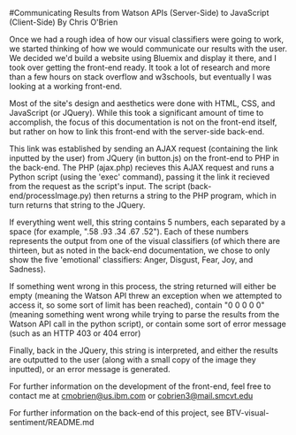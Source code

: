 #Communicating Results from Watson APIs (Server-Side) to JavaScript (Client-Side)
By Chris O'Brien

Once we had a rough idea of how our visual classifiers were going to work, we started thinking of how we would communicate our results with the user. We decided we'd build a website using Bluemix and display it there, and I took over getting the front-end ready. It took a lot of research and more than a few hours on stack overflow and w3schools, but eventually I was looking at a working front-end.

Most of the site's design and aesthetics were done with HTML, CSS, and JavaScript (or JQuery). While this took a significant amount of time to accomplish, the focus of this documentation is not on the front-end itself, but rather on how to link this front-end with the server-side back-end.

This link was established by sending an AJAX request (containing the link inputted by the user) from JQuery (in button.js) on the front-end to PHP in the back-end. The PHP (ajax.php) recieves this AJAX request and runs a Python script (using the 'exec' command), passing it the link it recieved from the request as the script's input. The script (back-end/processImage.py) then returns a string to the PHP program, which in turn returns that string to the JQuery.

If everything went well, this string contains 5 numbers, each separated by a space (for example, ".58 .93 .34 .67 .52"). Each of these numbers represents the output from one of the visual classifiers (of which there are thirteen, but as noted in the back-end documentation, we chose to only show the five 'emotional' classifiers: Anger, Disgust, Fear, Joy, and Sadness).

If something went wrong in this process, the string returned will either be empty (meaning the Watson API threw an exception when we attempted to access it, so some sort of limit has been reached), contain "0 0 0 0 0" (meaning something went wrong while trying to parse the results from the Watson API call in the python script), or contain some sort of error message (such as an HTTP 403 or 404 error)

Finally, back in the JQuery, this string is interpreted, and either the results are outputted to the user (along with a small copy of the image they inputted), or an error message is generated.

For further information on the development of the front-end, feel free to contact me at cmobrien@us.ibm.com or cobrien3@mail.smcvt.edu

For further information on the back-end of this project, see BTV-visual-sentiment/README.md
